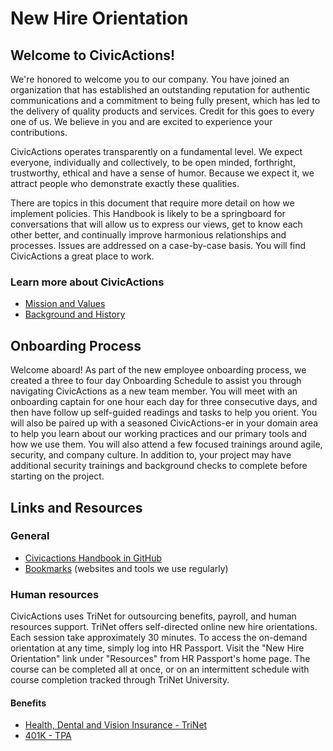 # New Hire Orientation

## Welcome to CivicActions!

We're honored to welcome you to our company. You have joined an organization that has established an outstanding reputation for authentic communications and a commitment to being fully present, which has led to the delivery of quality products and services. Credit for this goes to every one of us. We believe in you and are excited to experience your contributions.

CivicActions operates transparently on a fundamental level. We expect everyone, individually and collectively, to be open minded, forthright, trustworthy, ethical and have a sense of humor. Because we expect it, we attract people who demonstrate exactly these qualities.

There are topics in this document that require more detail on how we implement policies. This Handbook is likely to be a springboard for conversations that will allow us to express our views, get to know each other better, and continually improve harmonious relationships and processes. Issues are addressed on a case-by-case basis. You will find CivicActions a great place to work.

### Learn more about CivicActions

- [Mission and Values](../020-about-us/mission-values.md)
- [Background and History](../020-about-us/background-and-history.md)

## Onboarding Process

Welcome aboard! As part of the new employee onboarding process, we created a three to four day Onboarding Schedule to assist you through navigating CivicActions as a new team member. You will meet with an onboarding captain for one hour each day for three consecutive days, and then have follow up self-guided readings and tasks to help you orient. You will also be paired up with a seasoned CivicActions-er in your domain area to help you learn about our working practices and our primary tools and how we use them. You will also attend a few focused trainings around agile, security, and company culture. In addition to, your project may have additional security trainings and background checks to complete before starting on the project.

## Links and Resources

### General

- [Civicactions Handbook in GitHub](https://github.com/CivicActions/handbook/blob/master/README.md)
- [Bookmarks](../050-how-we-work/bookmarks.md) (websites and tools we use regularly)

### Human resources

CivicActions uses TriNet for outsourcing benefits, payroll, and human resources support. TriNet offers self-directed online new hire orientations. Each session take approximately 30 minutes. To access the on-demand orientation at any time, simply log into HR Passport. Visit the "New Hire Orientation" link under "Resources" from HR Passport's home page. The course can be completed all at once, or on an intermittent schedule with course completion tracked through TriNet University.

#### Benefits

- [Health, Dental and Vision Insurance - TriNet](https://login.trinet.com)
- [401K - TPA](https://www.retirementaccountlogin.net/turningpoint/)

